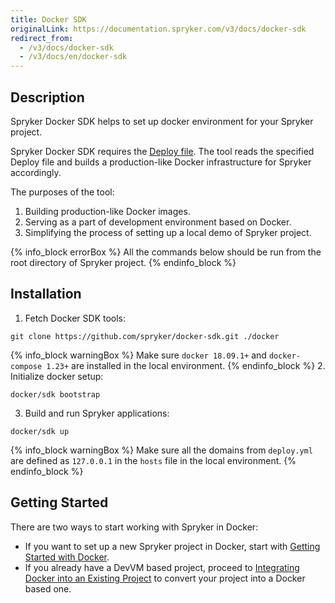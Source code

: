 ```yaml
---
title: Docker SDK
originalLink: https://documentation.spryker.com/v3/docs/docker-sdk
redirect_from:
  - /v3/docs/docker-sdk
  - /v3/docs/en/docker-sdk
---
```


## Description

Spryker Docker SDK helps to set up docker environment for your Spryker project.

Spryker Docker SDK requires the [Deploy file](/docs/scos/dev/developer-guides/201907.0/installation/spryker-in-docker/docker-sdk/deploy-file-ref). The tool reads the specified Deploy file and builds a production-like Docker infrastructure for Spryker accordingly.

The purposes of the tool:

1. Building production-like Docker images.
2. Serving as a part of development environment based on Docker.
3. Simplifying the process of setting up a local demo of Spryker project.

{% info_block errorBox %}
All the commands below should be run from the root directory of Spryker project.
{% endinfo_block %}

## Installation

1. Fetch Docker SDK tools:
```shell
git clone https://github.com/spryker/docker-sdk.git ./docker
```
{% info_block warningBox %}
Make sure `docker 18.09.1+` and `docker-compose 1.23+` are installed in the local environment.
{% endinfo_block %}
2. Initialize docker setup:
 ```shell
docker/sdk bootstrap
```
3. Build and run Spryker applications:
```shell
docker/sdk up
```
{% info_block warningBox %}
Make sure all the domains from `deploy.yml` are defined as `127.0.0.1` in the `hosts` file in the local environment.
{% endinfo_block %}

## Getting Started

There are two ways to start working with Spryker in Docker:

* If you want to set up a new Spryker project in Docker, start with [Getting Started with Docker](/docs/scos/dev/developer-guides/201907.0/installation/spryker-in-docker/getting-started).
* If you already have a DevVM based project, proceed to [Integrating Docker into an Existing Project](/docs/scos/dev/developer-guides/201907.0/installation/spryker-in-docker/integrating-doc) to convert your project into a Docker based one.

<!-- Last review date: Aug 06, 2019by Mike Kalinin, Andrii Tserkovnyi -->
